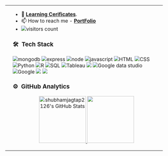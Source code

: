 <table>
<tr>
<td>

</td>

<td>
<!--  https://dev.to/envoy_/150-badges-for-github-pnk -->

- 📜 [**Learning Cerificates**](https://drive.google.com/drive/u/0/folders/1k9CbtNCu2S9ukOuwzOgyPt17pqjtExm4).
- 📫 How to reach me - [**PortFolio**](https://shubhamjagtap2126.wixsite.com/shubhamjagtap)
- ![visitors count](https://visitcount.itsvg.in/api?id=shubhamjagtap2126&icon=0&color=0)

### 🛠 &nbsp;Tech Stack
<div align="left">
    <img src="https://img.shields.io/badge/mongodb-007f00?logo=mongodb&logoColor=white&style=for-the-badge&color=blue" alt="mongodb">
    <img src="https://img.shields.io/badge/express-007f00?logo=express&logoColor=white&style=for-the-badge&color=blue" alt="express">
    <img src="https://img.shields.io/badge/node-007f00?logo=nodedotjs&logoColor=white&style=for-the-badge&color=blue" alt="node"> 
    <img src="https://img.shields.io/badge/JAVASCRIPT-007f00?logo=javascript&logoColor=white&style=for-the-badge&color=blue" alt="javascript">
    <img src="https://img.shields.io/badge/HTML-007f00?logo=html5&logoColor=white&style=for-the-badge&color=blue" alt="HTML">
    <img src="https://img.shields.io/badge/CSS-007f00?logo=css3&logoColor=white&style=for-the-badge&color=blue" alt="CSS">
    <img src="https://img.shields.io/badge/Python-007f00?logo=python&logoColor=white&style=for-the-badge&color=blue" alt="Python">
    <img src="https://img.shields.io/badge/R-007f00?logo=R&logoColor=white&style=for-the-badge&color=blue" alt="R">
    <img src="https://img.shields.io/badge/SQL-007f00?logo=mysql&logoColor=white&style=for-the-badge&color=blue" alt="SQL">
    <img src="https://img.shields.io/badge/Tableau-007f00?logo=Tableau&logoColor=white&style=for-the-badge&color=blue" alt="Tableau">
    <img src="https://img.shields.io/badge/Prezi-007f00?style=for-the-badge&logo=prezi&logoColor=white&color=blue">
    <img src="https://img.shields.io/badge/google_data_studio-007f00?logo=Googledatastudio&logoColor=white&style=for-the-badge&color=blue" alt="Google data studio">
    <img src="https://img.shields.io/badge/google_products-007f00?logo=google&logoColor=white&style=for-the-badge&color=blue" alt="Google">
    <img src="https://img.shields.io/badge/microsoft-007f00?style=for-the-badge&logo=microsoft&logoColor=white&color=blue">
    <img src="https://img.shields.io/badge/figma-007f00?style=for-the-badge&logo=figma&logoColor=white&color=blue">
    
</div>
 
### ⚙️ &nbsp;GitHub Analytics

<p align="center">
<a href="https://awesome-github-stats.azurewebsites.net/user-stats/shubhamjagtap2126?cardType=github">  
<img height = "150em" alt="shubhamjagtap2126's GitHub Stats" src="https://awesome-github-stats.azurewebsites.net/user-stats/shubhamjagtap2126?cardType=github" />  
</a>

<a href="https://github-readme-stats-eight-theta.vercel.app/api/top-langs/?username=shubhamjagtap2126&layout=default">
<img height = "150em" src="https://github-readme-stats-eight-theta.vercel.app/api/top-langs/?username=shubhamjagtap2126&layout=default"/>
</a>
</p>

</td>
</tr>
</table>

<!-- links -->
[Shubham Jagtap]: https://github.com/shubhamjagtap2126 "Shubham Jagtap"
